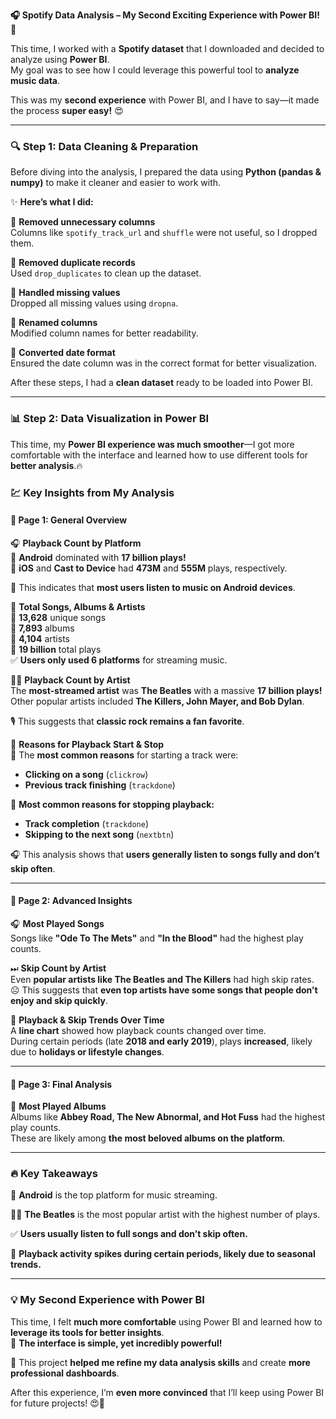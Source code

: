 **🎧 Spotify Data Analysis – My Second Exciting Experience with Power BI! 🚀**  

This time, I worked with a **Spotify dataset** that I downloaded and decided to analyze using **Power BI**.  
My goal was to see how I could leverage this powerful tool to **analyze music data**.  

This was my **second experience** with Power BI, and I have to say—it made the process **super easy!** 😍  

---

### 🔍 Step 1: Data Cleaning & Preparation  

Before diving into the analysis, I prepared the data using **Python (pandas & numpy)** to make it cleaner and easier to work with.  

✨ **Here’s what I did:**  

🔹 **Removed unnecessary columns**  
Columns like `spotify_track_url` and `shuffle` were not useful, so I dropped them.  

🔸 **Removed duplicate records**  
Used `drop_duplicates` to clean up the dataset.  

🔹 **Handled missing values**  
Dropped all missing values using `dropna`.  

🔸 **Renamed columns**  
Modified column names for better readability.  

🔹 **Converted date format**  
Ensured the date column was in the correct format for better visualization.  

After these steps, I had a **clean dataset** ready to be loaded into Power BI.  

---

### 📊 Step 2: Data Visualization in Power BI  

This time, my **Power BI experience was much smoother**—I got more comfortable with the interface and learned how to use different tools for **better analysis**.🔥  

### 💹 Key Insights from My Analysis  

#### 🎯 **Page 1: General Overview**  

🎧 **Playback Count by Platform**  
🔸 **Android** dominated with **17 billion plays!**  
🔹 **iOS** and **Cast to Device** had **473M** and **555M** plays, respectively.  

📱 This indicates that **most users listen to music on Android devices**.  

🎵 **Total Songs, Albums & Artists**  
🔸 **13,628** unique songs  
🔹 **7,893** albums  
🔸 **4,104** artists  
🔹 **19 billion** total plays  
✅ **Users only used 6 platforms** for streaming music.  

👨‍🎤 **Playback Count by Artist**  
The **most-streamed artist** was **The Beatles** with a massive **17 billion plays!**  
Other popular artists included **The Killers, John Mayer, and Bob Dylan**.  

🎙 This suggests that **classic rock remains a fan favorite**.  

🛑 **Reasons for Playback Start & Stop**  
🔹 The **most common reasons** for starting a track were:  
- **Clicking on a song** (`clickrow`)  
- **Previous track finishing** (`trackdone`)  

🔸 **Most common reasons for stopping playback:**  
- **Track completion** (`trackdone`)  
- **Skipping to the next song** (`nextbtn`)  

🎧 This analysis shows that **users generally listen to songs fully and don’t skip often**.  

---

#### 🎯 **Page 2: Advanced Insights**  

🎧 **Most Played Songs**  
Songs like **"Ode To The Mets"** and **"In the Blood"** had the highest play counts.  

⏭ **Skip Count by Artist**  
Even **popular artists like The Beatles and The Killers** had high skip rates.  
☹️ This suggests that **even top artists have some songs that people don’t enjoy and skip quickly**.  

📆 **Playback & Skip Trends Over Time**  
A **line chart** showed how playback counts changed over time.  
During certain periods (late **2018 and early 2019**), plays **increased**, likely due to **holidays or lifestyle changes**.  

---

#### 🎯 **Page 3: Final Analysis**  

🎷 **Most Played Albums**  
Albums like **Abbey Road, The New Abnormal, and Hot Fuss** had the highest play counts.  
These are likely among **the most beloved albums on the platform**.  

---

### 🔥 Key Takeaways  

📱 **Android** is the top platform for music streaming.  

👨‍🎤 **The Beatles** is the most popular artist with the highest number of plays.  

✅ **Users usually listen to full songs and don’t skip often.**  

📅 **Playback activity spikes during certain periods, likely due to seasonal trends.**  

---

### 💡 My Second Experience with Power BI  

This time, I felt **much more comfortable** using Power BI and learned how to **leverage its tools for better insights**.  
🔻 **The interface is simple, yet incredibly powerful!**  

💠 This project **helped me refine my data analysis skills** and create **more professional dashboards**.  

After this experience, I’m **even more convinced** that I’ll keep using Power BI for future projects! 😍🚀
